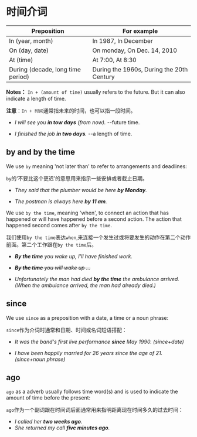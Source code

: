 # 时间介词

| Preposition                       | For example                               |
| --------------------------------- | ----------------------------------------- |
| In (year, month)                  | In 1987, In December                      |
| On (day, date)                    | On monday, On Dec. 14, 2010               |
| At (time)                         | At 7:00, At 8:30                          |
| During (decade, long time period) | During the 1960s, During the 20th Century |

**Notes：** `In + (amount of time)` usually refers to the future. But it can also indicate a length of time.

**注意**：`In + 时间`通常指未来的时间，也可以指一段时间。

- *I will see you __in tow days__ (from now).* --future time.

- *I finished the job __in two days__.* --a length of time.

## by and by the time

We use `by` meaning 'not later than' to refer to arrangements and deadlines:

`by`的‘不要比这个更迟’的意思用来指示一些安排或者截止日期。

- *They said that the plumber would be here __by Monday__.*

- *The postman is always here __by 11 am__.*

We use `by the time`, meaning 'when', to connect an action that has happened or will have happened before a second action. The action that happened second comes after `by the time`.

我们使用`by the time`表达`when`,来连接一个发生过或将要发生的动作在第二个动作前面。第二个工作跟在`by the time`后。

- *__By the time__ you wake up, I'll have finished work.*

- *~~__By the time__ you will wake up ...~~*

- *Unfortunately the man had died __by the time__ the ambulance arrived. (When the ambulance arrived, the man had already died.)*

## since

We use `since` as a preposition with a date, a time or a noun phrase:

`since`作为介词时通常和日期、时间或名词短语搭配：

- _It was the band's first live performance **since** May 1990. (since+date)_

- _I have been happily married for 26 years since the age of 21. (since+noun phrase)_

## ago

`ago` as a adverb usually follows time word(s) and is used to indicate the amount of time before the present:

`ago`作为一个副词跟在时间词后面通常用来指明距离现在时间多久的过去时间：

- *I called her __two weeks ago__.*
- *She returned my call __five minutes ago__.*
